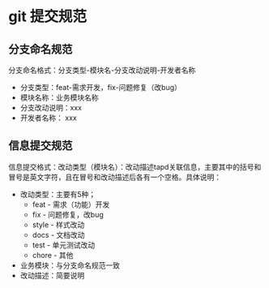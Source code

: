 # git 提交规范

## 分支命名规范

分支命名格式：分支类型-模块名-分支改动说明-开发者名称

- 分支类型：feat-需求开发，fix-问题修复（改bug）
- 模块名称：业务模块名称
- 分支改动说明：xxx
- 开发者名称： xxx

## 信息提交规范

信息提交格式：改动类型（模块名）：改动描述tapd关联信息，主要其中的括号和冒号是英文字符，且在冒号和改动描述后各有一个空格。具体说明：

- 改动类型：主要有5种；
    - feat - 需求（功能）开发
    - fix - 问题修复，改bug
    - style - 样式改动
    - docs - 文档改动
    - test - 单元测试改动
    - chore - 其他
- 业务模块：与分支命名规范一致
- 改动描述：简要说明        
            
